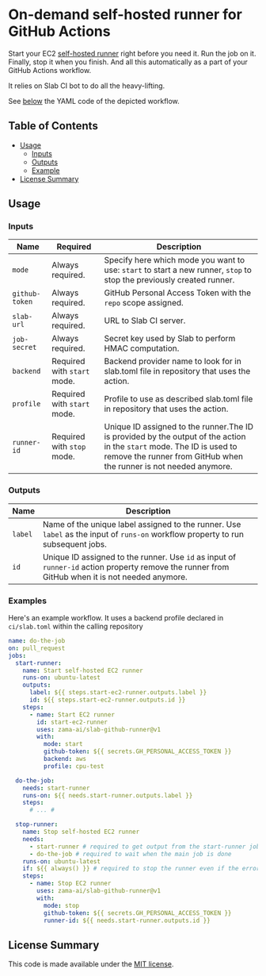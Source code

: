 # On-demand self-hosted runner for GitHub Actions

Start your EC2 [self-hosted runner](https://docs.github.com/en/free-pro-team@latest/actions/hosting-your-own-runners)
right before you need it.
Run the job on it. Finally, stop it when you finish.
And all this automatically as a part of your GitHub Actions workflow.

It relies on Slab CI bot to do all the heavy-lifting.

See [below](#example) the YAML code of the depicted workflow.

## Table of Contents

- [Usage](#usage)
  - [Inputs](#inputs)
  - [Outputs](#outputs)
  - [Example](#example)
- [License Summary](#license-summary)

## Usage

### Inputs

| Name           | Required                    | Description                                                                                                                                                                                 |
|----------------|-----------------------------|---------------------------------------------------------------------------------------------------------------------------------------------------------------------------------------------|
| `mode`         | Always required.            | Specify here which mode you want to use: `start` to start a new runner, `stop` to stop the previously created runner.                                                                       |
| `github-token` | Always required.            | GitHub Personal Access Token with the `repo` scope assigned.                                                                                                                                |
| `slab-url`     | Always required.            | URL to Slab CI server.                                                                                                                                                                      |
| `job-secret`   | Always required.            | Secret key used by Slab to perform HMAC computation.                                                                                                                                        |
| `backend`      | Required with `start` mode. | Backend provider name to look for in slab.toml file in repository that uses the action.                                                                                                     |
| `profile`      | Required with `start` mode. | Profile to use as described slab.toml file in repository that uses the action.                                                                                                              |
| `runner-id`    | Required with `stop` mode.  | Unique ID assigned to the runner.The ID is provided by the output of the action in the `start` mode. The ID is used to remove the runner from GitHub when the runner is not needed anymore. |

### Outputs

| Name    | Description                                                                                                                                     |
|---------|-------------------------------------------------------------------------------------------------------------------------------------------------|
| `label` | Name of the unique label assigned to the runner. Use `label` as the input of `runs-on` workflow property to run subsequent jobs.                |
| `id`    | Unique ID assigned to the runner. Use `id` as input of `runner-id` action property remove the runner from GitHub when it is not needed anymore. |

### Examples

Here's an example workflow. It uses a backend profile declared in `ci/slab.toml` within the calling repository

```yml
name: do-the-job
on: pull_request
jobs:
  start-runner:
    name: Start self-hosted EC2 runner
    runs-on: ubuntu-latest
    outputs:
      label: ${{ steps.start-ec2-runner.outputs.label }}
      id: ${{ steps.start-ec2-runner.outputs.id }}
    steps:
      - name: Start EC2 runner
        id: start-ec2-runner
        uses: zama-ai/slab-github-runner@v1
        with:
          mode: start
          github-token: ${{ secrets.GH_PERSONAL_ACCESS_TOKEN }}
          backend: aws
          profile: cpu-test

  do-the-job:
    needs: start-runner
    runs-on: ${{ needs.start-runner.outputs.label }}
    steps:
      # ... #

  stop-runner:
    name: Stop self-hosted EC2 runner
    needs:
      - start-runner # required to get output from the start-runner job
      - do-the-job # required to wait when the main job is done
    runs-on: ubuntu-latest
    if: ${{ always() }} # required to stop the runner even if the error happened in the previous jobs
    steps:
      - name: Stop EC2 runner
        uses: zama-ai/slab-github-runner@v1
        with:
          mode: stop
          github-token: ${{ secrets.GH_PERSONAL_ACCESS_TOKEN }}
          runner-id: ${{ needs.start-runner.outputs.id }}
```

## License Summary

This code is made available under the [MIT license](LICENSE).
